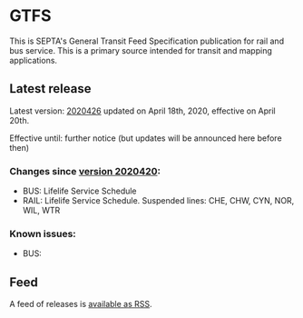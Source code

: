 # GTFS

This is SEPTA's General Transit Feed Specification publication for rail and bus service. This is a primary source intended for transit and mapping applications.

## Latest release
 
Latest version: [2020426](https://github.com/septadev/GTFS/releases/tag/v202004260) updated on April 18th, 2020, effective on April 20th.

Effective until: further notice (but updates will be announced here before then)

### Changes since [version 2020420](https://github.com/septadev/GTFS/releases/tag/v202004200): 
 
*  BUS:  Lifelife Service Schedule
*  RAIL: Lifelife Service Schedule.  Suspended lines: CHE, CHW, CYN, NOR, WIL, WTR

### Known issues:

* BUS: 

## Feed

A feed of releases is [available as RSS](https://github.com/septadev/GTFS/releases.atom).

